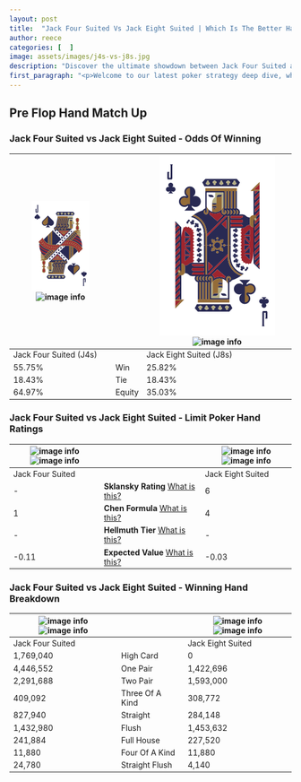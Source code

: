 ```yaml
---
layout: post
title:  "Jack Four Suited Vs Jack Eight Suited | Which Is The Better Hand In Poker? A Complete Guide"
author: reece
categories: [  ]
image: assets/images/j4s-vs-j8s.jpg
description: "Discover the ultimate showdown between Jack Four Suited and Jack Eight Suited in poker! Uncover the odds, strategies, and scenarios where one hand triumphs over the other. Get ready to up your poker game with this thrilling analysis."
first_paragraph: "<p>Welcome to our latest poker strategy deep dive, where we're pitting two distinct hands against each other in a high-stakes showdown: Jack Four Suited vs Jack Eight Suited.</p><p>In the dynamic world of poker, every decision counts, and knowing which hand holds the upper hand is key to your success at the table.</p><p>In this article, we'll dissect these two hands, explore the scenarios where one dominates the other, and equip you with the knowledge to make strategic choices that can tip the odds in your favor.</p><p>Get ready to unravel the intriguing dynamics of these poker hands and elevate your game to new heights.</p>"
---
```




[comment]: # (sp0)

## Pre Flop Hand Match Up

<div class="table hand-ratings" markdown="1"> 



### Jack Four Suited vs Jack Eight Suited - Odds Of Winning


    
| ![image info](assets/images/hand1/J.png) ![image info](assets/images/hand1/4s.png) |  | ![image info](assets/images/hand2/J.png) ![image info](assets/images/hand2/8s.png) |
| -------- | -------- | -------- |
| Jack Four Suited (J4s) |  | Jack Eight Suited (J8s) |
| 55.75% | Win | 25.82% |
| 18.43% | Tie | 18.43% |
| 64.97% | Equity | 35.03% |




[comment]: # (sp1)



### Jack Four Suited vs Jack Eight Suited - Limit Poker Hand Ratings


    
| ![image info](https://www.riverpairs.com/assets/images/hand1/J.png) ![image info](https://www.riverpairs.com/assets/images/hand1/4s.png) |  | ![image info](https://www.riverpairs.com/assets/images/hand2/J.png) ![image info](https://www.riverpairs.com/assets/images/hand2/8s.png) |
| -------- | -------- | -------- |
| Jack Four Suited |  | Jack Eight Suited |
| - | **Sklansky Rating** [What is this?](/sklansky-rating-explained) | 6 |
| 1 | **Chen Formula** [What is this?](/chen-formula-explained) | 4 |
| - | **Hellmuth Tier** [What is this?](/Hellmuth-tier-explained) | - |
| -0.11 | **Expected Value** [What is this?](/expected-value-explained) | -0.03 |




[comment]: # (sp2)



### Jack Four Suited vs Jack Eight Suited - Winning Hand Breakdown


    
| ![image info](https://www.riverpairs.com/assets/images/hand1/J.png) ![image info](https://www.riverpairs.com/assets/images/hand1/4s.png) |  | ![image info](https://www.riverpairs.com/assets/images/hand2/J.png) ![image info](https://www.riverpairs.com/assets/images/hand2/8s.png) |
| -------- | -------- | -------- |
| Jack Four Suited |  | Jack Eight Suited |
| 1,769,040 | High Card | 0 |
| 4,446,552 | One Pair | 1,422,696 |
| 2,291,688 | Two Pair | 1,593,000 |
| 409,092 | Three Of A Kind | 308,772 |
| 827,940 | Straight | 284,148 |
| 1,432,980 | Flush | 1,453,632 |
| 241,884 | Full House | 227,520 |
| 11,880 | Four Of A Kind | 11,880 |
| 24,780 | Straight Flush | 4,140 |




[comment]: # (sp3)



</div>

[comment]: # (sp4)



[comment]: # (sp5)

